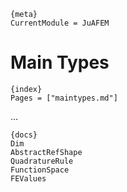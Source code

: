     {meta}
    CurrentModule = JuAFEM

# Main Types
    {index}
    Pages = ["maintypes.md"]

...

    {docs}
    Dim
    AbstractRefShape
    QuadratureRule
    FunctionSpace
    FEValues

